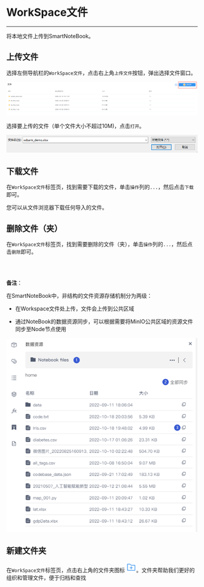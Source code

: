 # WorkSpace文件
---

将本地文件上传到SmartNoteBook。

## 上传文件

选择左侧导航栏的`WorkSpace文件`，点击右上角`上传文件`按钮，弹出选择文件窗口。

![图 1](../images/fileup.png)

选择要上传的文件（单个文件大小不超过10M)，点击`打开`。

![图 2](../images/openfile.png)  
 

## 下载文件

在`WorkSpace文件`标签页，找到需要下载的文件，单击`操作`列的`...`，然后点击`下载`即可。

您可以从文件浏览器下载任何导入的文件。

## 删除文件（夹）

在`WorkSpace文件`标签页，找到需要删除的文件（夹），单击`操作`列的`...`，然后点击`删除`即可。

</br>
</br>

**备注**：

在SmartNoteBook中，非结构的文件资源存储机制分为两级：

* 在Workspace文件处上传，文件会上传到公共区域

* 通过NoteBook的数据资源同步，可以根据需要将MinIO公共区域的资源文件同步至Node节点使用

![](/assets/tbwj.png)

## 新建文件夹

在`WorkSpace文件`标签页，点击右上角的文件夹图标 <img src="../images/newfolder.png"  style="display: inline-block;" />。文件夹帮助我们更好的组织和管理文件，便于归档和查找

